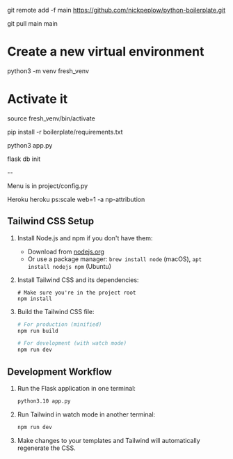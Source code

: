 git remote add -f main https://github.com/nickpeplow/python-boilerplate.git

git pull main main

# Create a new virtual environment
python3 -m venv fresh_venv

# Activate it
source fresh_venv/bin/activate

pip install -r boilerplate/requirements.txt

python3 app.py

flask db init

--

Menu is in project/config.py

Heroku
heroku ps:scale web=1 -a np-attribution


## Tailwind CSS Setup

1. Install Node.js and npm if you don't have them:
   - Download from [nodejs.org](https://nodejs.org/)
   - Or use a package manager: `brew install node` (macOS), `apt install nodejs npm` (Ubuntu)

2. Install Tailwind CSS and its dependencies:
   ```bashÙ
   # Make sure you're in the project root
   npm install
   ```

3. Build the Tailwind CSS file:
   ```bash
   # For production (minified)
   npm run build
   
   # For development (with watch mode)
   npm run dev
   ```

## Development Workflow

1. Run the Flask application in one terminal:
   ```bash
   python3.10 app.py
   ```

2. Run Tailwind in watch mode in another terminal:
   ```bash
   npm run dev
   ```

3. Make changes to your templates and Tailwind will automatically regenerate the CSS.
